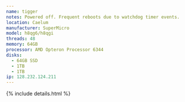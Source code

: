```yaml
---
name: tigger
notes: Powered off. Frequent reboots due to watchdog timer events.
location: Caelum
manufacturer: SuperMicro
model: h8qg6/h8qgi
threads: 48
memory: 64GB
processor: AMD Opteron Processor 6344
disks:
  - 64GB SSD
  - 1TB
  - 1TB
ip: 128.232.124.211
---
```

{% include details.html %} 

